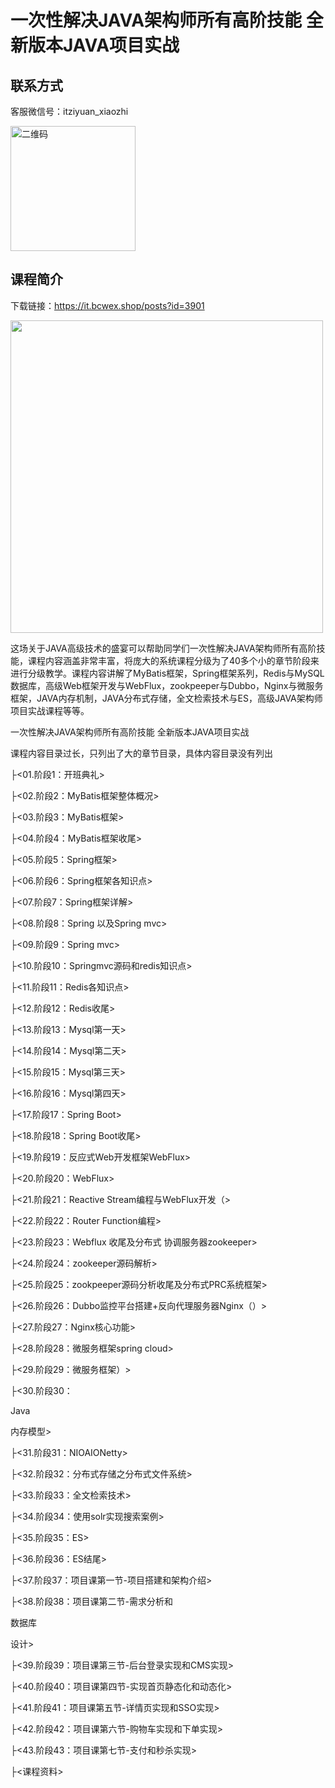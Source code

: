 # 一次性解决JAVA架构师所有高阶技能 全新版本JAVA项目实战

## 联系方式

客服微信号：itziyuan_xiaozhi

<img src="https://ziyuanyun.oss-cn-guangzhou.aliyuncs.com/common/20240614073449/666b82192834a.jpg" width="200" height="200" alt="二维码">

## 课程简介

下载链接：https://it.bcwex.shop/posts?id=3901

<img src="https://ziyuanyun.oss-cn-guangzhou.aliyuncs.com/yun/20240515185412/664494544209c.jpg" width="500" alt="">

  这场关于JAVA高级技术的盛宴可以帮助同学们一次性解决JAVA架构师所有高阶技能，课程内容涵盖非常丰富，将庞大的系统课程分级为了40多个小的章节阶段来进行分级教学。课程内容讲解了MyBatis框架，Spring框架系列，Redis与MySQL数据库，高级Web框架开发与WebFlux，zookpeeper与Dubbo，Nginx与微服务框架，JAVA内存机制，JAVA分布式存储，全文检索技术与ES，高级JAVA架构师项目实战课程等等。

 一次性解决JAVA架构师所有高阶技能 全新版本JAVA项目实战



 课程内容目录过长，只列出了大的章节目录，具体内容目录没有列出

 ├&lt;01.阶段1：开班典礼&gt;

 ├&lt;02.阶段2：MyBatis框架整体概况&gt;

 ├&lt;03.阶段3：MyBatis框架&gt;

 ├&lt;04.阶段4：MyBatis框架收尾&gt;

 ├&lt;05.阶段5：Spring框架&gt;

 ├&lt;06.阶段6：Spring框架各知识点&gt;

 ├&lt;07.阶段7：Spring框架详解&gt;

 ├&lt;08.阶段8：Spring 以及Spring mvc&gt;

 ├&lt;09.阶段9：Spring mvc&gt;

 ├&lt;10.阶段10：Springmvc源码和redis知识点&gt;

 ├&lt;11.阶段11：Redis各知识点&gt;

 ├&lt;12.阶段12：Redis收尾&gt;

 ├&lt;13.阶段13：Mysql第一天&gt;

 ├&lt;14.阶段14：Mysql第二天&gt;

 ├&lt;15.阶段15：Mysql第三天&gt;

 ├&lt;16.阶段16：Mysql第四天&gt;

 ├&lt;17.阶段17：Spring Boot&gt;

 ├&lt;18.阶段18：Spring Boot收尾&gt;

 ├&lt;19.阶段19：反应式Web开发框架WebFlux&gt;

 ├&lt;20.阶段20：WebFlux&gt;

 ├&lt;21.阶段21：Reactive Stream编程与WebFlux开发（&gt;

 ├&lt;22.阶段22：Router Function编程&gt;

 ├&lt;23.阶段23：Webflux 收尾及分布式 协调服务器zookeeper&gt;

 ├&lt;24.阶段24：zookeeper源码解析&gt;

 ├&lt;25.阶段25：zookpeeper源码分析收尾及分布式PRC系统框架&gt;

 ├&lt;26.阶段26：Dubbo监控平台搭建+反向代理服务器Nginx（）&gt;

 ├&lt;27.阶段27：Nginx核心功能&gt;

 ├&lt;28.阶段28：微服务框架spring cloud&gt;

 ├&lt;29.阶段29：微服务框架）&gt;

 ├&lt;30.阶段30：

 Java

 内存模型&gt;

 ├&lt;31.阶段31：NIOAIONetty&gt;

 ├&lt;32.阶段32：分布式存储之分布式文件系统&gt;

 ├&lt;33.阶段33：全文检索技术&gt;

 ├&lt;34.阶段34：使用solr实现搜索案例&gt;

 ├&lt;35.阶段35：ES&gt;

 ├&lt;36.阶段36：ES结尾&gt;

 ├&lt;37.阶段37：项目课第一节-项目搭建和架构介绍&gt;

 ├&lt;38.阶段38：项目课第二节-需求分析和

 数据库

 设计&gt;

 ├&lt;39.阶段39：项目课第三节-后台登录实现和CMS实现&gt;

 ├&lt;40.阶段40：项目课第四节-实现首页静态化和动态化&gt;

 ├&lt;41.阶段41：项目课第五节-详情页实现和SSO实现&gt;

 ├&lt;42.阶段42：项目课第六节-购物车实现和下单实现&gt;

 ├&lt;43.阶段43：项目课第七节-支付和秒杀实现&gt;

 ├&lt;课程资料&gt;

  